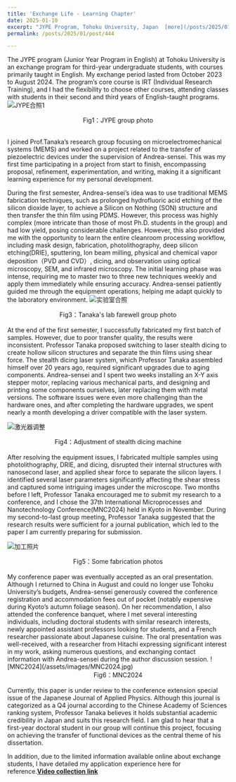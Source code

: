 ```yaml
---
title: 'Exchange Life - Learning Chapter'
date: 2025-01-10
excerpt: "JYPE Program, Tohoku University, Japan  [more](/posts/2025/01/post/444)"
permalink: /posts/2025/01/post/444

---
```


The JYPE program (Junior Year Program in English) at Tohoku University is an exchange program for third-year undergraduate students, with courses primarily taught in English. My exchange period lasted from October 2023 to August 2024. The program’s core course is IRT (Individual Research Training), and I had the flexibility to choose other courses, attending classes with students in their second and third years of English-taught programs.
![JYPE合照1](/assets/images/JYPE合照1.jpg)
<center>Fig1：JYPE group photo</center><br>  
 
I joined Prof.Tanaka’s research group focusing on microelectromechanical systems (MEMS) and worked on a project related to the transfer of piezoelectric devices under the supervision of Andrea-sensei. This was my first time participating in a project from start to finish, encompassing proposal, refinement, experimentation, and writing, making it a significant learning experience for my personal development.

During the first semester, Andrea-sensei’s idea was to use traditional MEMS fabrication techniques, such as prolonged hydrofluoric acid etching of the silicon dioxide layer, to achieve a Silicon on Nothing (SON) structure and then transfer the thin film using PDMS. However, this process was highly complex (more intricate than those of most Ph.D. students in the group) and had low yield, posing considerable challenges. However, this also provided me with the opportunity to learn the entire cleanroom processing workflow, including mask design, fabrication, photolithography, deep silicon etching(DRIE), sputtering, Ion beam milling, physical and chemical vapor deposition（PVD and CVD）, dicing, and observation using optical microscopy, SEM, and infrared microscopy. The initial learning phase was intense, requiring me to master two to three new techniques weekly and apply them immediately while ensuring accuracy. Andrea-sensei patiently guided me through the equipment operations, helping me adapt quickly to the laboratory environment.
![实验室合照](/assets/images/实验室合照.jpg)
<center>Fig3：Tanaka's lab farewell group photo</center><br>  
At the end of the first semester, I successfully fabricated my first batch of samples. However, due to poor transfer quality, the results were inconsistent. Professor Tanaka proposed switching to laser stealth dicing to create hollow silicon structures and separate the thin films using shear force. The stealth dicing laser system, which Professor Tanaka assembled himself over 20 years ago, required significant upgrades due to aging components. Andrea-sensei and I spent two weeks installing an X-Y axis stepper motor, replacing various mechanical parts, and designing and printing some components ourselves, later replacing them with metal versions. The software issues were even more challenging than the hardware ones, and after completing the hardware upgrades, we spent nearly a month developing a driver compatible with the laser system.

![激光器调整](/assets/images/激光器调整.png)
<center>Fig4：Adjustment of stealth dicing machine</center><br>  
After resolving the equipment issues, I fabricated multiple samples using photolithography, DRIE, and dicing, disrupted their internal structures with nanosecond laser, and applied shear force to separate the silicon layers. I identified several laser parameters significantly affecting the shear stress and captured some intriguing images under the microscope. Two months before I left, Professor Tanaka encouraged me to submit my research to a conference, and I chose the 37th International Microprocesses and Nanotechnology Conference(MNC2024) held in Kyoto in November. During my second-to-last group meeting, Professor Tanaka suggested that the research results were sufficient for a journal publication, which led to the paper I am currently preparing for submission.

![加工照片](/assets/images/加工照片.png)
<center>Fig5：Some fabrication photos</center><br>  
My conference paper was eventually accepted as an oral presentation. Although I returned to China in August and could no longer use Tohoku University’s budgets, Andrea-sensei generously covered the conference registration and accommodation fees out of pocket (notably expensive during Kyoto’s autumn foliage season). On her recommendation, I also attended the conference banquet, where I met several interesting individuals, including doctoral students with similar research interests, newly appointed assistant professors looking for students, and a French researcher passionate about Japanese cuisine. The oral presentation was well-received, with a researcher from Hitachi expressing significant interest in my work, asking numerous questions, and exchanging contact information with Andrea-sensei during the author discussion session.
![MNC2024](/assets/images/MNC2024.jpg)
<center>Fig6：MNC2024</center><br> 
Currently, this paper is under review to the conference extension special issue of the Japanese Journal of Applied Physics. Although this journal is categorized as a Q4 journal according to the Chinese Academy of Sciences ranking system, Professor Tanaka believes it holds substantial academic credibility in Japan and suits this research field. I am glad to hear that a first-year doctoral student in our group will continue this project, focusing on achieving the transfer of functional devices as the central theme of his dissertation.


In addition, due to the limited information available online about exchange students, I have detailed my application experience here for reference.[**Video collection link**](https://space.bilibili.com/1330787288/channel/collectiondetail?sid=4448388&ctype=0)
